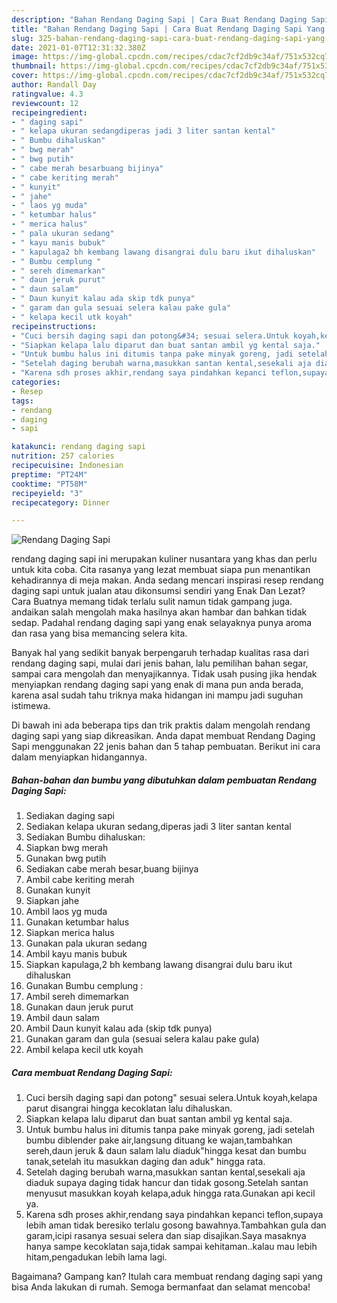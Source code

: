 ```yaml
---
description: "Bahan Rendang Daging Sapi | Cara Buat Rendang Daging Sapi Yang Sedap"
title: "Bahan Rendang Daging Sapi | Cara Buat Rendang Daging Sapi Yang Sedap"
slug: 325-bahan-rendang-daging-sapi-cara-buat-rendang-daging-sapi-yang-sedap
date: 2021-01-07T12:31:32.380Z
image: https://img-global.cpcdn.com/recipes/cdac7cf2db9c34af/751x532cq70/rendang-daging-sapi-foto-resep-utama.jpg
thumbnail: https://img-global.cpcdn.com/recipes/cdac7cf2db9c34af/751x532cq70/rendang-daging-sapi-foto-resep-utama.jpg
cover: https://img-global.cpcdn.com/recipes/cdac7cf2db9c34af/751x532cq70/rendang-daging-sapi-foto-resep-utama.jpg
author: Randall Day
ratingvalue: 4.3
reviewcount: 12
recipeingredient:
- " daging sapi"
- " kelapa ukuran sedangdiperas jadi 3 liter santan kental"
- " Bumbu dihaluskan"
- " bwg merah"
- " bwg putih"
- " cabe merah besarbuang bijinya"
- " cabe keriting merah"
- " kunyit"
- " jahe"
- " laos yg muda"
- " ketumbar halus"
- " merica halus"
- " pala ukuran sedang"
- " kayu manis bubuk"
- " kapulaga2 bh kembang lawang disangrai dulu baru ikut dihaluskan"
- " Bumbu cemplung "
- " sereh dimemarkan"
- " daun jeruk purut"
- " daun salam"
- " Daun kunyit kalau ada skip tdk punya"
- " garam dan gula sesuai selera kalau pake gula"
- " kelapa kecil utk koyah"
recipeinstructions:
- "Cuci bersih daging sapi dan potong&#34; sesuai selera.Untuk koyah,kelapa parut disangrai hingga kecoklatan lalu dihaluskan."
- "Siapkan kelapa lalu diparut dan buat santan ambil yg kental saja."
- "Untuk bumbu halus ini ditumis tanpa pake minyak goreng, jadi setelah bumbu diblender pake air,langsung dituang ke wajan,tambahkan sereh,daun jeruk &amp; daun salam lalu diaduk&#34;hingga kesat dan bumbu tanak,setelah itu masukkan daging dan aduk&#34; hingga rata."
- "Setelah daging berubah warna,masukkan santan kental,sesekali aja diaduk supaya daging tidak hancur dan tidak gosong.Setelah santan menyusut masukkan koyah kelapa,aduk hingga rata.Gunakan api kecil ya."
- "Karena sdh proses akhir,rendang saya pindahkan kepanci teflon,supaya lebih aman tidak beresiko terlalu gosong bawahnya.Tambahkan gula dan garam,icipi rasanya sesuai selera dan siap disajikan.Saya masaknya hanya sampe kecoklatan saja,tidak sampai kehitaman..kalau mau lebih hitam,pengadukan lebih lama lagi."
categories:
- Resep
tags:
- rendang
- daging
- sapi

katakunci: rendang daging sapi 
nutrition: 257 calories
recipecuisine: Indonesian
preptime: "PT24M"
cooktime: "PT58M"
recipeyield: "3"
recipecategory: Dinner

---
```



![Rendang Daging Sapi](https://img-global.cpcdn.com/recipes/cdac7cf2db9c34af/751x532cq70/rendang-daging-sapi-foto-resep-utama.jpg)


rendang daging sapi ini merupakan kuliner nusantara yang khas dan perlu untuk kita coba. Cita rasanya yang lezat membuat siapa pun menantikan kehadirannya di meja makan.
Anda sedang mencari inspirasi resep rendang daging sapi untuk jualan atau dikonsumsi sendiri yang Enak Dan Lezat? Cara Buatnya memang tidak terlalu sulit namun tidak gampang juga. andaikan salah mengolah maka hasilnya akan hambar dan bahkan tidak sedap. Padahal rendang daging sapi yang enak selayaknya punya aroma dan rasa yang bisa memancing selera kita.

Banyak hal yang sedikit banyak berpengaruh terhadap kualitas rasa dari rendang daging sapi, mulai dari jenis bahan, lalu pemilihan bahan segar, sampai cara mengolah dan menyajikannya. Tidak usah pusing jika hendak menyiapkan rendang daging sapi yang enak di mana pun anda berada, karena asal sudah tahu triknya maka hidangan ini mampu jadi suguhan istimewa.




Di bawah ini ada beberapa tips dan trik praktis dalam mengolah rendang daging sapi yang siap dikreasikan. Anda dapat membuat Rendang Daging Sapi menggunakan 22 jenis bahan dan 5 tahap pembuatan. Berikut ini cara dalam menyiapkan hidangannya.

<!--inarticleads1-->

##### Bahan-bahan dan bumbu yang dibutuhkan dalam pembuatan Rendang Daging Sapi:

1. Sediakan  daging sapi
1. Sediakan  kelapa ukuran sedang,diperas jadi 3 liter santan kental
1. Sediakan  Bumbu dihaluskan:
1. Siapkan  bwg merah
1. Gunakan  bwg putih
1. Sediakan  cabe merah besar,buang bijinya
1. Ambil  cabe keriting merah
1. Gunakan  kunyit
1. Siapkan  jahe
1. Ambil  laos yg muda
1. Gunakan  ketumbar halus
1. Siapkan  merica halus
1. Gunakan  pala ukuran sedang
1. Ambil  kayu manis bubuk
1. Siapkan  kapulaga,2 bh kembang lawang disangrai dulu baru ikut dihaluskan
1. Gunakan  Bumbu cemplung :
1. Ambil  sereh dimemarkan
1. Gunakan  daun jeruk purut
1. Ambil  daun salam
1. Ambil  Daun kunyit kalau ada (skip tdk punya)
1. Gunakan  garam dan gula (sesuai selera kalau pake gula)
1. Ambil  kelapa kecil utk koyah




<!--inarticleads2-->

##### Cara membuat Rendang Daging Sapi:

1. Cuci bersih daging sapi dan potong&#34; sesuai selera.Untuk koyah,kelapa parut disangrai hingga kecoklatan lalu dihaluskan.
1. Siapkan kelapa lalu diparut dan buat santan ambil yg kental saja.
1. Untuk bumbu halus ini ditumis tanpa pake minyak goreng, jadi setelah bumbu diblender pake air,langsung dituang ke wajan,tambahkan sereh,daun jeruk &amp; daun salam lalu diaduk&#34;hingga kesat dan bumbu tanak,setelah itu masukkan daging dan aduk&#34; hingga rata.
1. Setelah daging berubah warna,masukkan santan kental,sesekali aja diaduk supaya daging tidak hancur dan tidak gosong.Setelah santan menyusut masukkan koyah kelapa,aduk hingga rata.Gunakan api kecil ya.
1. Karena sdh proses akhir,rendang saya pindahkan kepanci teflon,supaya lebih aman tidak beresiko terlalu gosong bawahnya.Tambahkan gula dan garam,icipi rasanya sesuai selera dan siap disajikan.Saya masaknya hanya sampe kecoklatan saja,tidak sampai kehitaman..kalau mau lebih hitam,pengadukan lebih lama lagi.




Bagaimana? Gampang kan? Itulah cara membuat rendang daging sapi yang bisa Anda lakukan di rumah. Semoga bermanfaat dan selamat mencoba!
